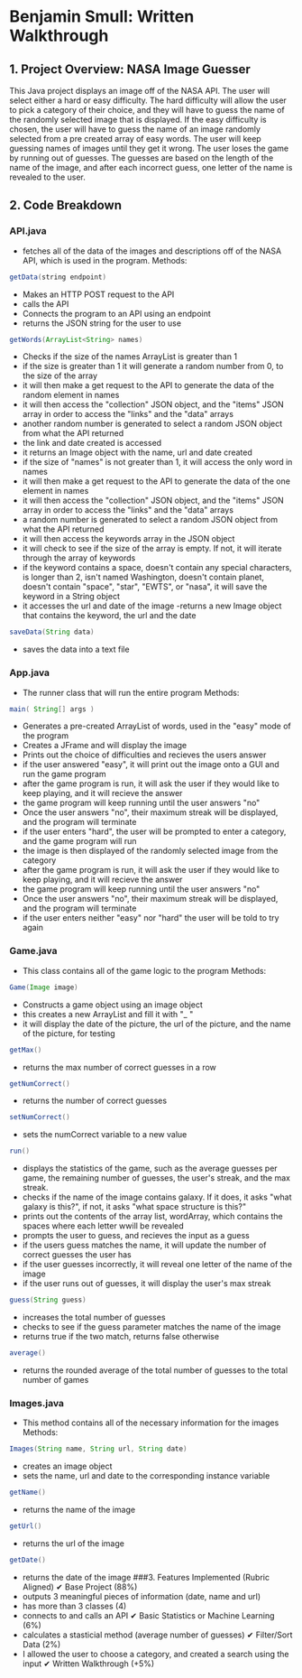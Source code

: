 # Benjamin Smull: Written Walkthrough
## 1. Project Overview: NASA Image Guesser
This Java project displays an image off of the NASA API. The user will select either a hard or easy difficulty. The hard difficulty will allow the user to pick a category of their choice, and they will have to guess the name of the randomly selected image that is displayed. If the easy difficulty is chosen, the user will have to guess the name of an image randomly selected from a pre created array of easy words. The user will keep guessing names of images until they get it wrong. The user loses the game by running out of guesses. The guesses are based on the length of the name of the image, and after each incorrect guess, one letter of the name is revealed to the user. 

## 2. Code Breakdown
### API.java
- fetches all of the data of the images and descriptions off of the NASA API, which is used in the program.
        Methods:
```java
getData(string endpoint)
```
- Makes an HTTP POST request to the API
- calls the API
- Connects the program to an API using an endpoint
- returns the JSON string for the user to use
```java
getWords(ArrayList<String> names)
```
- Checks if the size of the names ArrayList is greater than 1
- if the size is greater than 1 it will generate a random number from 0, to the size of the array
- it will then make a get request to the API to generate the data of the random element in names
- it will then access the "collection" JSON object, and the "items" JSON array in order to access the "links" and the "data" arrays
- another random number is generated to select a random JSON object from what the API returned
- the link and date created is accessed
- it returns an Image object with the name, url and date created
- if the size of "names" is not greater than 1, it will access the only word in names
- it will then make a get request to the API to generate the data of the one element in names
- it will then access the "collection" JSON object, and the "items" JSON array in order to access the "links" and the "data" arrays
- a random number is generated to select a random JSON object from what the API returned
- it will then access the keywords array in the JSON object
- it will check to see if the size of the array is empty. If not, it will iterate through the array of keywords
- if the keyword contains a space, doesn't contain any special characters, is longer than 2, isn't named Washington, doesn't contain planet, doesn't contain "space", "star", "EWTS", or "nasa", it will save the keyword in a String object
- it accesses the url and date of the image
-returns a new Image object that contains the keyword, the url and the date
```java
saveData(String data)
```
- saves the data into a text file
### App.java
- The runner class that will run the entire program
        Methods:
```java
main( String[] args )
```
- Generates a pre-created ArrayList of words, used in the "easy" mode of the program
- Creates a JFrame and will display the image
- Prints out the choice of difficulties and recieves the users answer
- if the user answered "easy", it will print out the image onto a GUI and run the game program
- after the game program is run, it will ask the user if they would like to keep playing, and it will recieve the answer
- the game program will keep running until the user answers "no"
- Once the user answers "no", their maximum streak will be displayed, and the program will terminate
- if the user enters "hard", the user will be prompted to enter a category, and the game program will run
- the image is then displayed of the randomly selected image from the category
- after the game program is run, it will ask the user if they would like to keep playing, and it will recieve the answer
- the game program will keep running until the user answers "no"
- Once the user answers "no", their maximum streak will be displayed, and the program will terminate
- if the user enters neither "easy" nor "hard" the user will be told to try again
### Game.java
- This class contains all of the game logic to the program
        Methods:
```java
Game(Image image)
```
- Constructs a game object using an image object
- this creates a new ArrayList and fill it with "_ "
- it will display the date of the picture, the url of the picture, and the name of the picture, for testing
```java
getMax()
```
- returns the max number of correct guesses in a row
```java
getNumCorrect()
```
- returns the number of correct guesses
```java
setNumCorrect()
```
- sets the numCorrect variable to a new value
```java
run()
```
- displays the statistics of the game, such as the average guesses per game, the remaining number of guesses, the user's streak, and the max streak.
- checks if the name of the image contains galaxy. If it does, it asks "what galaxy is this?", if not, it asks "what space structure is this?"
- prints out the contents of the array list, wordArray, which contains the spaces where each letter wwill be revealed
- prompts the user to guess, and recieves the input as a guess
- if the users guess matches the name, it will update the number of correct guesses the user has
- if the user guesses incorrectly, it will reveal one letter of the name of the image
- if the user runs out of guesses, it will display the user's max streak
```java
guess(String guess)
```
- increases the total number of guesses
- checks to see if the guess parameter matches the name of the image
- returns true if the two match, returns false otherwise
```java
average()
```
- returns the rounded average of the total number of guesses to the total number of games
### Images.java
- This method contains all of the necessary information for the images
        Methods:
```java
Images(String name, String url, String date)
```
- creates an image object
- sets the name, url and date to the corresponding instance variable
```java
getName()
```
- returns the name of the image
```java
getUrl()
```
- returns the url of the image
```java
getDate()
```
- returns the date of the image
###3. Features Implemented (Rubric Aligned)
✔ Base Project (88%)
- outputs 3 meaningful pieces of information (date, name and url)
- has more than 3 classes (4)
- connects to and calls an API
✔ Basic Statistics or Machine Learning (6%)
- calculates a stasticial method (average number of guesses)
✔ Filter/Sort Data (2%)
- I allowed the user to choose a category, and created a search using the input
✔ Written Walkthrough (+5%)
